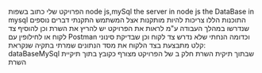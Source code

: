 הפרויקט שלי כתוב בשפות node js,mySql
the server in node js 
the DataBase in mysql 
התוכנות הללו צריכות להיות מותקנות אצל המשתמש
התקנתי דברים נוספים שנדרשו במהלך העבודה 
ע"מ לראות את הפרויקט יש להריץ את השרת וכן להוסיף צד לקוח 
או לחילופין עם Postman וכדומה 
הנחתי שלא נדרש צד לקוח וכן שבדיקת סינוני קלט מתבצעת בצד הלקוח
את מסד הנתונים שמרתי בתקיה שנקראת:
dataBaseMySql 
שבתוך תיקית השרת
חלק ב של הפרויקט מצורף כקובץ בתוך תיקיית השרת